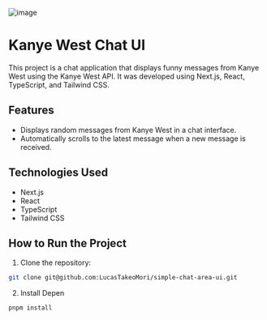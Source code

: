 ![image](https://github.com/user-attachments/assets/af6ef80a-2945-4d57-a7bf-7f6bf0b7f176)

# Kanye West Chat UI

This project is a chat application that displays funny messages from Kanye West using the Kanye West API. It was developed using Next.js, React, TypeScript, and Tailwind CSS.

## Features

- Displays random messages from Kanye West in a chat interface.
- Automatically scrolls to the latest message when a new message is received.

## Technologies Used

- Next.js
- React
- TypeScript
- Tailwind CSS

## How to Run the Project

1. Clone the repository:

```bash
git clone git@github.com:LucasTakeoMori/simple-chat-area-ui.git
```

2. Install Depen

```
pnpm install
```
